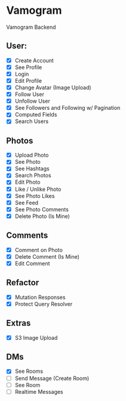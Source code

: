 # Vamogram

Vamogram Backend

## User:

- [x] Create Account
- [x] See Profile
- [x] Login
- [x] Edit Profile
- [x] Change Avatar (Image Upload)
- [x] Follow User
- [x] Unfollow User
- [x] See Followers and Following w/ Pagination
- [x] Computed Fields
- [x] Search Users

## Photos

- [x] Upload Photo
- [x] See Photo
- [x] See Hashtags
- [x] Search Photos
- [x] Edit Photo
- [x] Like / Unlike Photo
- [x] See Photo Likes
- [x] See Feed
- [x] See Photo Comments
- [x] Delete Photo (Is Mine)

## Comments

- [x] Comment on Photo
- [x] Delete Comment (Is Mine)
- [x] Edit Comment

## Refactor

- [x] Mutation Responses
- [x] Protect Query Resolver

## Extras

- [x] S3 Image Upload

## DMs

- [x] See Rooms
- [ ] Send Message (Create Room)
- [ ] See Room
- [ ] Realtime Messages
